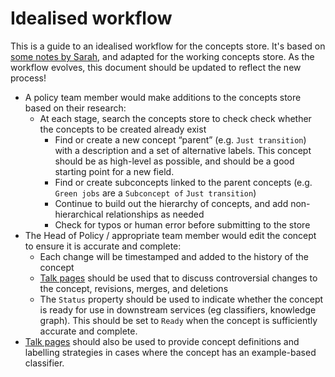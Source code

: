 # Idealised workflow

This is a guide to an idealised workflow for the concepts store. It's based on [some notes by Sarah](https://www.notion.so/climatepolicyradar/Policy-workflow-in-concept-store-10fbda2795e44ba08a07a555ef5deb45?pvs=4), and adapted for the working concepts store. As the workflow evolves, this document should be updated to reflect the new process!

- A policy team member would make additions to the concepts store based on their research:
  - At each stage, search the concepts store to check check whether the concepts to be created already exist
    - Find or create a new concept “parent” (e.g. `Just transition`) with a description and a set of alternative labels. This concept should be as high-level as possible, and should be a good starting point for a new field.
    - Find or create subconcepts linked to the parent concepts (e.g. `Green jobs` are a `Subconcept of` `Just transition`)
    - Continue to build out the hierarchy of concepts, and add non-hierarchical relationships as needed
    - Check for typos or human error before submitting to the store
- The Head of Policy / appropriate team member would edit the concept to ensure it is accurate and complete:
  - Each change will be timestamped and added to the history of the concept
  - [Talk pages](./talk-pages.md) should be used that to discuss controversial changes to the concept, revisions, merges, and deletions
  - The `Status` property should be used to indicate whether the concept is ready for use in downstream services (eg classifiers, knowledge graph). This should be set to `Ready` when the concept is sufficiently accurate and complete.
- [Talk pages](./talk-pages.md) should also be used to provide concept definitions and labelling strategies in cases where the concept has an example-based classifier.

